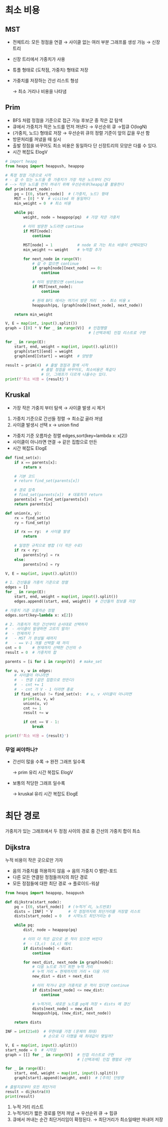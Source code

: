 # 최소 비용

## MST

- 전체트리: 모든 정점을 연결 → 사이클 없는 여러 부분 그래프를 생성 가능 → 신장 트리
- 신장 트리에서 가중치가 사용
- 튜플 형태로 (도착점, 가중치) 형태로 저장
- 가중치를 저장하는 간선 리스트 형성
    
    → 최소 거리나 비용을 나타냄
    

## Prim

- BFS 처럼 정점을 기준으로 접근 가능 후보군 중 작은 값 탐색
- 큐에서 가중치가 적은 노드를 먼저 꺼낸다 → 우선순위 큐 →힙큐 O(logN)
- (가중치, 노드) 형태로 저장 → 우선순위 큐의 정렬 기준이 앞의 값을 우선 함
- 방문처리를 꺼냈을 때 실시
- 출발 정점을 바꾸어도 최소 비용은 동일하다 단 신장트리의 모양은 다를 수 있다.
- 시간 복잡도 ElogV

```python
# import heapq
from heapq import heappush, heappop

# 특정 정점 기준으로 시작
# - 갈 수 있는 노드들 중 가중치가 가장 작은 노드부터 간다
# --> 작은 노드를 먼저 꺼내기 위해 우선순위큐(heapq)를 활용한다
def prim(start_node):
    pq = [(0, start_node)]  # (가중치, 노드) 형태
    MST = [0] * V  # visited 와 동일하다
    min_weight = 0  # 최소 비용

    while pq:
        weight, node = heappop(pq)  # 가장 작은 가중치
        
        # 이미 방문한 노드라면 continue
        if MST[node]:
            continue

        MST[node] = 1           # node 로 가는 최소 비용이 선택되었다
        min_weight += weight    # 누적합 추가

        for next_node in range(V):
            # 갈 수 없으면 continue
            if graph[node][next_node] == 0:
                continue

            # 이미 방문했으면 continue
            if MST[next_node]:
                continue

            # 원래 BFS 에서는 여기서 방문 처리  ->  최소 비용 x
            heappush(pq, (graph[node][next_node], next_node))

    return min_weight

V, E = map(int, input().split())
graph = [[0] * V for _ in range(V)]  # 인접행렬
                                     # [선택과제] 인접 리스트로 구현

for _ in range(E):
    start, end, weight = map(int, input().split())
    graph[start][end] = weight
    graph[end][start] = weight  # 양방향

result = prim(4)  # 출발 정점과 함께 시작
                # 출발 정점을 바꾸어도, 최소비용은 똑같다
                # 단, 그래프가 다르게 나올수는 있다.
print(f'최소 비용 = {result}')

```

## Kruskal

- 가장 작은 가중치 부터 탐색 → 사이클 발생 시 제거
1. 가중치 기준으로 간선들 정렬 → 최소값 골라 꺼냄
2. 사이클 발생시 선택 x → union find 
- 가중치 기준 오름차순 정렬 edges,sort(key=lambda x: x[2])
- 사이클이 아니라면 연결 → 같은 집합으로  만든
- 시간 복잡도 ElogE

```python
def find_set(x):
    if x == parents[x]:
        return x

    # 기본 코드
    # return find_set(parents[x])

    # 경로 압축
    # find_set(parents[x])  # 대표자가 return
    parents[x] = find_set(parents[x])
    return parents[x]

def union(x, y):
    rx = find_set(x)
    ry = find_set(y)

    if rx == ry:  # 사이클 발생
        return

    # 일정한 규칙으로 병합 (더 작은 수로)
    if rx < ry:
        parents[ry] = rx
    else:
        parents[rx] = ry

V, E = map(int, input().split())

# 1. 간선들을 가중치 기준으로 정렬
edges = []
for _ in range(E):
    start, end, weight = map(int, input().split())
    edges.append((start, end, weight))  # 간선들의 정보를 저장

# 가중치 기준 오름차순 정렬
edges.sort(key=lambda x: x[2])

# 2. 가중치가 작은 간선부터 순서대로 선택하자
#  - 사이클이 발생하면 고르지 말자!
#  - 언제까지 ?
#   - MST 가 완성될 때까지
#   - == V-1 개를 선택할 때 까지
cnt = 0     # 현재까지 선택한 간선의 수
result = 0  # 가중치의 합

parents = [i for i in range(V)]  # make_set

for u, v, w in edges:
    # 사이클이 아니라면
    #  - 연결 (같은 집합으로 만든다)
    #  - cnt += 1
    #  - cnt 가 V - 1 이라면 종료
    if find_set(u) != find_set(v):  # u, v 사이클이 아니라면
        print(u, v, w)
        union(u, v)
        cnt += 1
        result += w

        if cnt == V - 1:
            break

print(f'최소 비용 = {result}')
```

### 무얼 써야하나?

- 간선이 많을 수록 → 완전 그래프 일수록
    
    → prim 유리 시간 복잡도 ElogV
    
- 보통의 적당한 그래프 일수록
    
    → kruskal 유리 시간 복잡도 ElogE
    

# 최단 경로

가중치가 있는 그래프에서 두 정점 사이의 경로 중 간선의 가중치 합이 최소

## Dijkstra

누적 비용이 작은 곳으로만 가자

- 음의 가중치를 허용하지 않음 → 음의 가중치 O 벨만-포드
- 다른 모든 연결된 정점들까지의 최단 경로
- 모든 정점들에 대한 최단 경로 → 플로이드-워샬

```python
from heapq import heappop, heappush

def dijkstra(start_node):
    pq = [(0, start_node)]  # (누적거`리, 노드번호)
    dists = [INF] * V       # 각 정점까지릐 최단거리를 저장할 리스트
    dists[start_node] = 0   # 시작노드 최단거리는 0

    while pq:
        dist, node = heappop(pq)

        # 이미 더 작은 값으로 온 적이 있으면 버린다
        #  - (3,c)  (4,c) 예시
        if dists[node] < dist:
            continue

        for next_dist, next_node in graph[node]:
            # 다음 노드로 가기 위한 누적 거리
            # 누적 거리 = 현재까지의 거리 + 다음 거리
            new_dist = dist + next_dist

            # 이미 작거나 같은 가중치로 온 적이 있다면 continue
            if dists[next_node] <= new_dist:
                continue

            # 누적거리, 새로운 노드를 pq에 저장 + dists 에 갱신
            dists[next_node] = new_dist
            heappush(pq, (new_dist, next_node))

    return dists

INF = int(21e8)  # 무한대를 가정 (문제의 최대)
                 # 손으로 다 더했을 때 최대값이 몇일까?

V, E = map(int, input().split())
start_node = 0  # 시작점
graph = [[] for _ in range(V)]  # 인접 리스트로 구현
                                # [선택과제] 인접 행렬로 구현

for _ in range(E):
    start, end, weight = map(int, input().split())
    graph[start].append((weight, end))  # [주의] 단방향

# 출발지로부터 모든 최단거리
result = dijkstra(0)
print(result)
```

1. 누적 거리 리스트
2. 누적거리가 짧은 경로를 먼저 꺼냄 → 우선순위 큐 → 힙큐
3. 큐에서 꺼내는 순간 최단거리임이 확정된다. → 최단거리가 최소일때만 꺼내어 저장